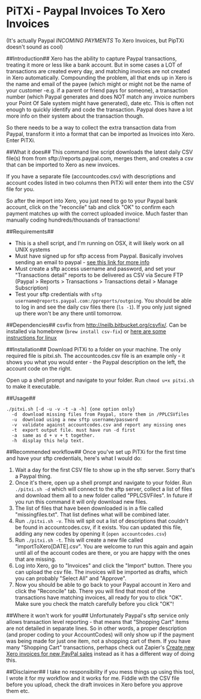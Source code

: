 # PiTXi - Paypal Invoices To Xero Invoices #
(It's actually Paypal _INCOMING PAYMENTS_ To Xero Invoices, but PipTXi doesn't sound as cool)

##Introduction##
Xero has the ability to capture Paypal transactions, treating it more or less like a bank account. But in some cases a LOT of transactions are created every day, and matching invoices are not created in Xero automatically. Compounding the problem, all that ends up in Xero is the name and email of the payee (which might or might not be the name of your customer -e.g. if a parent or friend pays for someone), a transaction number (which Paypal generates and does NOT match any invoice numbers your Point Of Sale system might have generated), date etc. This is often not enough to quickly identify and code the transaction. Paypal does have a lot more info on their system about the transaction though.

So there needs to be a way to collect the extra transaction data from Paypal, transform it into a format that can be imported as Invoices into Xero. Enter PiTXi.

##What it does##
This command line script downloads the latest daily CSV file(s) from from sftp://reports.paypal.com, merges them, and creates a csv that can be imported to Xero as new invoices.

If you have a separate file (accountcodes.csv) with descriptions and account codes listed in two columns then PiTXi will enter them into the CSV file for you. 

So after the import into Xero, you just need to go to your Paypal bank account, click on the "reconcile" tab and click "OK" to confirm each payment matches up with the correct uploaded invoice. Much faster than manually coding hundreds/thousands of transactions!

##Requirements##
* This is a shell script, and I'm running on OSX, it will likely work on all UNIX systems
* Must have signed up for sftp access from Paypal. Basically involves sending an email to paypal - [see this link for more info](https://www.paypalobjects.com/webstatic/en_US/developer/docs/pdf/PP_LRD_SecureFTP.pdf)
* Must create a sftp access username and password, and set your "Transactions detail" reports to be delivered as CSV via Secure FTP (Paypal > Reports > Transactions > Transactions detail > Manage Subscription)
* Test your sftp credentials with `sftp username@reports.paypal.com:/ppreports/outgoing`. You should be able to log in and see the daily csv files there (`ls -1`). If you only just signed up there won't be any there until tomorrow.


##Dependencies##
csvfix from http://neilb.bitbucket.org/csvfix/. Can be installed via homebrew (`brew install csv-fix`) or [here are some instructions for linux](http://www.interesting2me.com/install-csvfix-ubuntu/)

##Installation##
Download PiTXi to a folder on your machine. The only required file is pitxi.sh. The accountcodes.csv file is an example only - it shows you what you would enter - the Paypal description on the left, the account code on the right.

Open up a shell prompt and navigate to your folder. Run `chmod u+x pitxi.sh` to make it executable.

##Usage##
```
./pitxi.sh [-d -u -v -t -a -h] {one option only}
  -d  download missing files from Paypal, store them in /PPLCSVfiles
  -u  download using a new sftp username/password
  -v  validate against accountcodes.csv and report any missing ones
  -t  export output file. must have run -d first
  -a  same as d + v + t together.
  -h  display this help text.
```

##Recommended workflow##
Once you've set up PiTXi for the first time and have your sftp credentials, here's what I would do:
1. Wait a day for the first CSV file to show up in the sftp server. Sorry that's a Paypal thing.
2. Once it's there, open up a shell prompt and navigate to your folder. Run `./pitxi.sh -d` which will connect to the sftp server, collect a list of files and download them all to a new folder called "PPLCSVFiles". In future if you run this command it will only download new files.
3. The list of files that have been downloaded is in a file called "missingfiles.txt". That list defines what will be combined later.
4. Run `./pitxi.sh -v`. This will spit out a list of descriptions that couldn't be found in accountcodes.csv, if it exists. You can updated this file, adding any new codes by opening it (`open accountcodes.csv`)
4. Run `./pitxi.sh -t`. This will create a new file called "importToXero[DATE].csv". You are welcome to run this again and again until all of the account codes are there, or you are happy with the ones that are missing.
5. Log into Xero, go to "Invoices" and click the "Import" button. There you can upload the csv file. The invoices will be imported as drafts, which you can probably "Select All" and "Approve".
6. Now you should be able to go back to your Paypal account in Xero and click the "Reconcile" tab. There you will find that most of the transactions have matching invoices, all ready for you to click "OK". Make sure you check the match carefully before you click "OK"!

##Where it won't work for you##
Unfortunately Paypal's sftp service only allows transaction level reporting - that means that "Shopping Cart" items are not detailed in separate lines. So in other words, a proper description (and proper coding to your AccountCodes) will only show up if the payment was being made for just one item, not a shopping cart of them. If you have many "Shopping Cart" transactions, perhaps check out Zapier's [Create new Xero invoices for new PayPal sales](https://zapier.com/zapbook/zaps/2122/create-new-xero-invoices-for-new-paypal-sales/) instead as it has a different way of doing this.

##Disclaimer##
I take no responsibility if you mess things up using this tool, I wrote it for my workflow and it works for me. Fiddle with the CSV file before you upload, check the draft invoices in Xero before you approve them etc.
